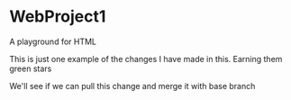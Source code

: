 # WebProject1
A playground for HTML

This is just one example of the changes I have made in this. Earning them green stars

We'll see if we can pull this change and merge it with base branch

